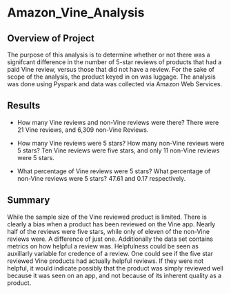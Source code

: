 # Amazon_Vine_Analysis

## Overview of Project
The purpose of this analysis is to determine whether or not there was a signifcant difference in the number of 5-star reviews of products that had a paid Vine review, versus those that did not have a review. For the sake of scope of the analysis, the product keyed in on was luggage. The analysis was done using Pyspark and data was collected via Amazon Web Services. 

## Results 
- How many Vine reviews and non-Vine reviews were there? 
There were 21 Vine reviews, and 6,309 non-Vine Reviews.

- How many Vine reviews were 5 stars? How many non-Vine reviews were 5 stars?
Ten Vine reviews were five stars, and only 11 non-Vine reviews were 5 stars.

- What percentage of Vine reviews were 5 stars? What percentage of non-Vine reviews were 5 stars?
47.61 and 0.17 respectively. 

## Summary
While the sample size of the Vine reviewed product is limited. There is clearly a bias when a product has been reviewed on the Vine app. Nearly half of the reviews were five stars, while only of eleven of the non-Vine reviews were. A difference of just one. Additionally the data set contains metrics on how helpful a review was. Helpfulness could be seen as auxillarly variable for credence of a review. One could see if the five star reviewed Vine products had actually helpful reviews. If they were not helpful, it would indicate possibly that the product was simply reviewed well because it was seen on an app, and not because of its inherent quality as a product.

